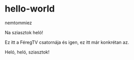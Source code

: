 # hello-world
nemtommiez

Na sziasztok heló!

Ez itt a FéregTV csatornája és igen, ez itt már konkrétan az.

Heló, heló, sziasztok!
